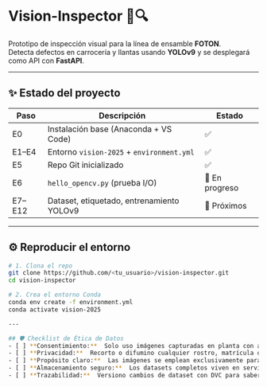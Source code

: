# Vision-Inspector 🚗🔍
Prototipo de inspección visual para la línea de ensamble **FOTON**.  
Detecta defectos en carrocería y llantas usando **YOLOv9** y se desplegará como API con **FastAPI**.

---

## ✨ Estado del proyecto
| Paso | Descripción | Estado |
|------|-------------|--------|
| E0 | Instalación base (Anaconda + VS Code) | ✅ |
| E1–E4 | Entorno `vision-2025` + `environment.yml` | ✅ |
| E5 | Repo Git inicializado | ✅ |
| E6 | `hello_opencv.py` (prueba I/O) | 🔄 En progreso |
| E7–E12 | Dataset, etiquetado, entrenamiento YOLOv9 | 📅 Próximos |

---

## ⚙️ Reproducir el entorno
```bash
# 1. Clona el repo
git clone https://github.com/<tu_usuario>/vision-inspector.git
cd vision-inspector

# 2. Crea el entorno Conda
conda env create -f environment.yml
conda activate vision-2025

---

## 🛡️ Checklist de Ética de Datos
- [ ] **Consentimiento:**  Solo uso imágenes capturadas en planta con aprobación de la empresa y sin información personal identificable.  
- [ ] **Privacidad:**  Recorto o difumino cualquier rostro, matrícula o dato sensible antes de subirlos al repositorio.  
- [ ] **Propósito claro:**  Las imágenes se emplean exclusivamente para mejorar la calidad del producto FOTON, no para fines comerciales externos.  
- [ ] **Almacenamiento seguro:**  Los datasets completos viven en servidores internos / DVC remoto con acceso restringido.  
- [ ] **Trazabilidad:**  Versiono cambios de dataset con DVC para saber siempre qué imágenes entrenaron cada modelo.

